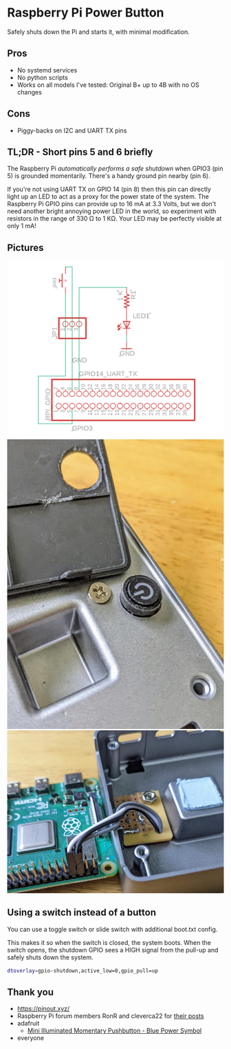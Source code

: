 # Raspberry Pi Power Button

Safely shuts down the Pi and starts it, with minimal modification.

## Pros

* No systemd services
* No python scripts
* Works on all models I've tested: Original B+ up to 4B with no OS changes

## Cons

* Piggy-backs on I2C and UART TX pins

## TL;DR - Short pins 5 and 6 briefly

The Raspberry Pi *automatically performs a safe shutdown* when GPIO3 (pin 5)
is grounded momentarily.  There's a handy ground pin nearby (pin 6).

If you're not using UART TX on GPIO 14 (pin 8) then this pin can directly
light up an LED to act as a proxy for the power state of the system.  The Raspberry Pi
GPIO pins can provide up to 16 mA at 3.3 Volts, but we don't need another
bright annoying power LED in the world, so experiment with resistors in the range of
330 Ω to 1 KΩ.  Your LED may be perfectly visible at only 1 mA!

## Pictures

![Schematic of button and LED connected to Raspberry Pi for power control](img/schematic.png)
![Inside FLIRC case](img/drilled_flirc_case.jpg)
![GPIO connections in FLIRC case](img/case_open.jpg)

## Using a switch instead of a button

You can use a toggle switch or slide switch with additional boot.txt config.

This makes it so when the switch is closed, the system boots.  When the switch opens,
the shutdown GPIO sees a HIGH signal from the pull-up and safely shuts down the system.

```bash
dtoverlay=gpio-shutdown,active_low=0,gpio_pull=up
```

## Thank you

* <https://pinout.xyz/>
* Raspberry Pi forum members RonR and cleverca22 for [their posts](https://forums.raspberrypi.com/viewtopic.php?t=318122#p1904266)
* adafruit
  * [Mini Illuminated Momentary Pushbutton - Blue Power Symbol](https://www.adafruit.com/product/3105)
* everyone
